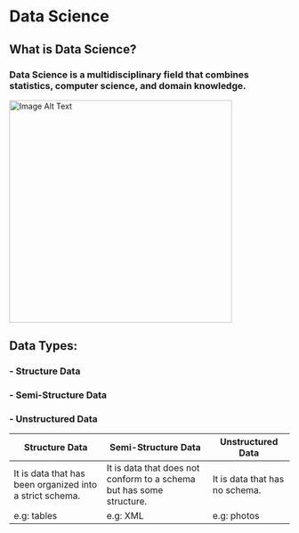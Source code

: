 # Data Science
## What is Data Science? 
### Data Science is a multidisciplinary field that combines statistics, computer science, and domain knowledge.

<img src="https://github.com/ryyaon14/day02-lab/assets/116816027/d70580ef-8ccb-4d41-9bcb-7308b3df8799" alt="Image Alt Text" width="400" height="400">

## Data Types:
### - Structure Data
### - Semi-Structure Data
### - Unstructured Data

| Structure Data                                          | Semi-Structure Data                                    | Unstructured Data                                      |
|---------------------------------------------------------|-------------------------------------------------------|-------------------------------------------------------|
| It is data that has been organized into a strict schema. | It is data that does not conform to a schema but has some structure. | It is data that has no schema.                        |
| e.g: tables                                             | e.g: XML                                              | e.g: photos                                           |
